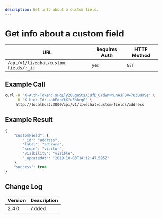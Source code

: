 ```yaml
---
description: Get info about a custom field.
---
```


# Get info about a custom field

| URL                                   | Requires Auth | HTTP Method |
| ------------------------------------- | ------------- | ----------- |
| `/api/v1/livechat/custom-fields/:_id` | `yes`         | `GET`       |

## Example Call

```bash
curl -H "X-Auth-Token: 9HqLlyZOugoStsXCUfD_0YdwnNnunAJF8V47U3QHXSq" \
     -H "X-User-Id: aobEdbYhXfu5hkeqG" \
     http://localhost:3000/api/v1/livechat/custom-fields/address
```

## Example Result

```javascript
{
    "customField": {
        "_id": "address",
        "label": "address",
        "scope": "visitor",
        "visibility": "visible",
        "_updatedAt": "2019-10-03T14:12:47.595Z"
    },
    "success": true
}
```

## Change Log

| Version | Description |
| ------- | ----------- |
| 2.4.0   | Added       |
